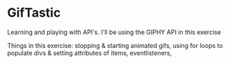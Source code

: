 # GifTastic
Learning and playing with API's. I'll be using the GIPHY API in this exercise

Things in this exercise: stopping & starting animated gifs, using for loops to populate divs & setting attributes of items, eventlisteners, 